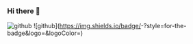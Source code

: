 ### Hi there 👋
![github](https://img.shields.io/badge/GitHub-000000?style=for-the-badge&logo=GitHub&logoColor=white)
![github](https://img.shields.io/badge/<Badge Text>-<Background Color>?style=for-the-badge&logo=<Icon Name>&logoColor=<Logo Color>)

<!--
**CoveiroDev/CoveiroDev** is a ✨ _special_ ✨ repository because its `README.md` (this file) appears on your GitHub profile.

Here are some ideas to get you started:
- 🔭 I’m currently working on ...
- 🌱 I’m currently learning ...
- 👯 I’m looking to collaborate on ...
- 🤔 I’m looking for help with ...
- 💬 Ask me about ...
- 📫 How to reach me: ...
- 😄 Pronouns: ...
- ⚡ Fun fact: ...
-->
